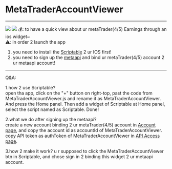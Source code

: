 # MetaTraderAccountViewer

---
![](https://github.com/xushunke/MetaTraderAccountViewer/blob/master/resource/img_practice.png?raw=true)
![](https://github.com/xushunke/MetaTraderAccountViewer/blob/master/resource/img_m.jpeg?raw=true)
💰: to have a quick view about ur metaTrader(4/5) Earnings through an ios widget~  
⚠️: in order 2 launch the app 
   1. you need to install the [Scriptable](https://scriptable.app) 2 ur IOS first!
   1. you need to sign up the [metaapi](https://app.metaapi.cloud) and bind ur metaTrader(4/5) account 2 ur metaapi account!

---
Q&A:

1.how 2 use Scriptable?  
open tha app, click on the "+" button on right-top,
past the code from MetaTraderAccountViewer.js and rename it as MetaTraderAccountViewer.
And press the Home panel.
Then add a widget of Scriptable at Home panel, select the script named as Scriptable.
Done!

2.what we do after signing up the metaapi?  
create a new account binding 2 ur metaTrader(4/5) account in [Account page](https://app.metaapi.cloud/accounts),
and copy the account id as accountId of MetaTraderAccountViewer.
copy API token as authToken of MetaTraderAccountViewer in [API Access page](https://app.metaapi.cloud/token).  

3.how 2 make it work?
u r supposed to click the MetaTraderAccountViewer btn in Scriptable, and chose sign in 2 binding this widget 2 ur metaapi account. 



